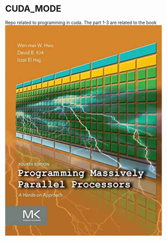 # CUDA_MODE
Repo related to programming in cuda. 
The part 1-3 are related to the book ![programming-massively-parallel-processors-a-hands-on-approach](images/programming-massively-parallel-processors-a-hands-on-approach.png)
